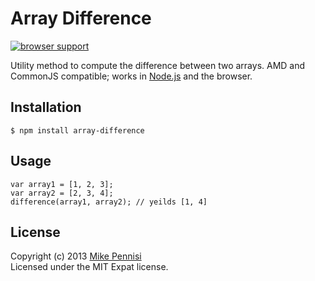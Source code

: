 # Array Difference

[![browser support](https://ci.testling.com/jugglinmike/array-difference.png)](https://ci.testling.com/jugglinmike/array-difference)

Utility method to compute the difference between two arrays. AMD and CommonJS
compatible; works in [Node.js](http://nodejs.org) and the browser.

## Installation

    $ npm install array-difference

## Usage

    var array1 = [1, 2, 3];
    var array2 = [2, 3, 4];
    difference(array1, array2); // yeilds [1, 4]

## License

Copyright (c) 2013 [Mike Pennisi](https://github.com/jugglinmike)  
Licensed under the MIT Expat license.
